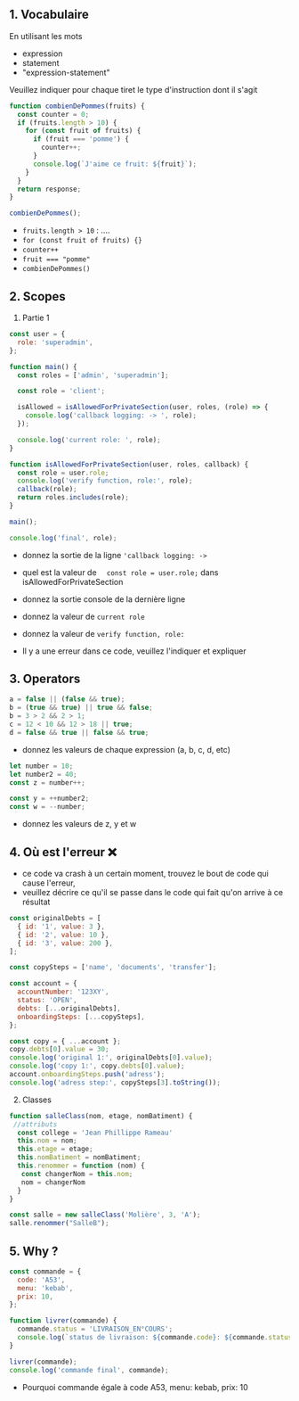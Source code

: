 ## 1. Vocabulaire

En utilisant les mots

- expression
- statement
- "expression-statement"

Veuillez indiquer pour chaque tiret le type d'instruction dont il s'agit

```javascript
function combienDePommes(fruits) {
  const counter = 0;
  if (fruits.length > 10) {
    for (const fruit of fruits) {
      if (fruit === 'pomme') {
        counter++;
      }
      console.log(`J'aime ce fruit: ${fruit}`);
    }
  }
  return response;
}

combienDePommes();
```

- `fruits.length > 10` : ....
- `for (const fruit of fruits) {}`
- `counter++`
- `fruit === "pomme"`
- `combienDePommes()`

## 2. Scopes

1.  Partie 1

```js
const user = {
  role: 'superadmin',
};

function main() {
  const roles = ['admin', 'superadmin'];

  const role = 'client';

  isAllowed = isAllowedForPrivateSection(user, roles, (role) => {
    console.log('callback logging: -> ', role);
  });

  console.log('current role: ', role);
}

function isAllowedForPrivateSection(user, roles, callback) {
  const role = user.role;
  console.log('verify function, role:', role);
  callback(role);
  return roles.includes(role);
}

main();

console.log('final', role);
```

- donnez la sortie de la ligne `'callback logging: ->`
- quel est la valeur de `  const role = user.role;` dans isAllowedForPrivateSection
- donnez la sortie console de la dernière ligne
- donnez la valeur de `current role`
- donnez la valeur de `verify function, role:`

- Il y a une erreur dans ce code, veuillez l'indiquer et expliquer 

## 3. Operators

```javascript
a = false || (false && true);
b = (true && true) || true && false;
b = 3 > 2 && 2 > 1;
c = 12 < 10 && 12 > 18 || true;
d = false && true || false && true;
```
- donnez les valeurs de chaque expression (a, b, c, d, etc)

```js
let number = 10;
let number2 = 40;
const z = number++;

const y = ++number2;
const w = --number;
```

- donnez les valeurs de z, y et w

## 4. Où est l'erreur ❌

- ce code va crash à un certain moment, trouvez le bout de code qui cause l'erreur, 
- veuillez décrire ce qu'il se passe dans le code qui fait qu'on arrive à ce résultat

```javascript
const originalDebts = [
  { id: '1', value: 3 },
  { id: '2', value: 10 },
  { id: '3', value: 200 },
];

const copySteps = ['name', 'documents', 'transfer'];

const account = {
  accountNumber: '123XY',
  status: 'OPEN',
  debts: [...originalDebts],
  onboardingSteps: [...copySteps],
};

const copy = { ...account };
copy.debts[0].value = 30;
console.log('original 1:', originalDebts[0].value);
console.log('copy 1:', copy.debts[0].value);
account.onboardingSteps.push('adress');
console.log('adress step:', copySteps[3].toString());
```

2.  Classes

```js
function salleClass(nom, etage, nomBatiment) {
 //attributs 
  const college = 'Jean Phillippe Rameau'
  this.nom = nom; 
  this.etage = etage;
  this.nomBatiment = nomBatiment;
  this.renommer = function (nom) {
   const changerNom = this.nom;
   nom = changerNom
  }
}

const salle = new salleClass('Molière', 3, 'A'); 
salle.renommer("SalleB");
```
## 5. Why ?

```js
const commande = {
  code: 'A53',
  menu: 'kebab',
  prix: 10,
};

function livrer(commande) {
  commande.status = 'LIVRAISON_EN°COURS';
  console.log(`status de livraison: ${commande.code}: ${commande.status}`);
}

livrer(commande);
console.log('commande final', commande);
```

- Pourquoi commande égale à code A53, menu: kebab, prix: 10
